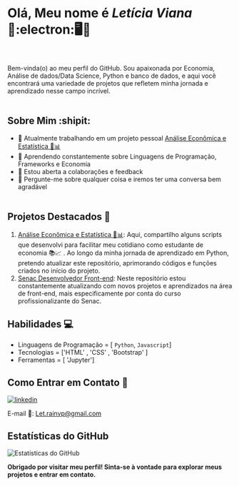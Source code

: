 # Olá, Meu nome é _**Letícia Viana**_ 🛫:electron:🖥️🎯
<br>

Bem-vinda(o) ao meu perfil do GitHub. Sou apaixonada por Economia, Análise de dados/Data Science, Python e banco de dados, e aqui você encontrará uma variedade de projetos que refletem minha jornada e aprendizado nesse campo incrível.
<br><br>

## Sobre Mim :shipit:

- 🔭 Atualmente trabalhando em um projeto pessoal [Análise Econômica e Estatística 💸📊](https://github.com/VianaLet/Python-Curso-em-v-deo/blob/main/README.md)
- 🌱 Aprendendo constantemente sobre Linguagens de Programação, Frameworks e Economia
- 👯 Estou aberta a colaborações e feedback
- 💬 Pergunte-me sobre qualquer coisa e iremos ter uma conversa bem agradável
<br><br>

## Projetos Destacados 🌟

1. [Análise Econômica e Estatística 💸📊](https://github.com/VianaLet/Python-Curso-em-v-deo/blob/main/README.md):  Aqui, compartilho alguns scripts que desenvolvi para facilitar meu cotidiano como estudante de economia 📚📈 . Ao longo da minha jornada de aprendizado em Python, pretendo atualizar este repositório, aprimorando códigos e funções criados no início do projeto.
2. [Senac Desenvolvedor Front-end](https://github.com/VianaLet/Senac-Desenvolvedor-Front): Neste repositório estou constantemente atualizando com novos projetos e aprendizados na área de front-end, mais especificamente por conta do curso profissionalizante do Senac.

## Habilidades 💻

- Linguagens de Programação = [ `Python`, `Javascript`]
- Tecnologias = ['HTML' , 'CSS' , 'Bootstrap' ]
- Ferramentas = [ 'Jupyter']

## Como Entrar em Contato 📱

[![linkedin](https://img.shields.io/badge/linkedin-0A66C2?style=for-the-badge&logo=linkedin&logoColor=white)](https://www.linkedin.com/in/leticia-gomes-2372571a8/) 

E-mail 📧: Let.rainvp@gmail.com

## Estatísticas do GitHub

![Estatísticas do GitHub](https://github-readme-stats.vercel.app/api?username=VianaLet&show_icons=true&hide_border=true)

**Obrigado por visitar meu perfil! Sinta-se à vontade para explorar meus projetos e entrar em contato.**

<!---
VianaLet/VianaLet is a ✨ special ✨ repository because its `README.md` (this file) appears on your GitHub profile.
You can click the Preview link to take a look at your changes.
--->
